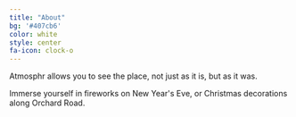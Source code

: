 ```yaml
---
title: "About"
bg: '#407cb6'
color: white
style: center
fa-icon: clock-o
---
```


Atmosphr allows you to see the place, not just as it is, but as it was.

Immerse yourself in fireworks on New Year's Eve, or Christmas decorations along Orchard Road.